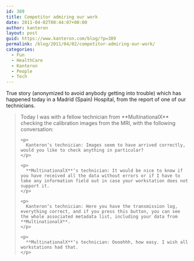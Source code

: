 ```yaml
---
id: 389
title: Competitor admiring our work
date: 2011-04-02T00:44:07+00:00
author: kanteron
layout: post
guid: https://www.kanteron.com/blog/?p=389
permalink: /blog/2011/04/02/competitor-admiring-our-work/
categories:
  - Fun
  - HealthCare
  - Kanteron
  - People
  - Tech
---
```

<div>
  <p>
    True story (anonymized to avoid anybody getting into trouble) which has happened today in a Madrid (Spain) Hospital, from the report of one of our technicians.
  </p>
  
  <blockquote>
    <p>
      Today I was with a fellow technician from **MultinationalX** checking the calibration images from the MRI, with the following conversation:
    </p>
    
    <p>
      Kanteron‘s technician: Images seem to have arrived correctly, would you like to check anything in particular?
    </p>
    
    <p>
      **MultinationalX**‘s technician: It would be nice to know if you have received all the data without errors or if I have to take any information field out in case your workstation does not support it.
    </p>
    
    <p>
      Kanteron‘s technician: Here you have the transmission log, everything correct, and if you press this button, you can see the whole associated metadata list, including your data from **MultinationalX**.
    </p>
    
    <p>
      **MultinationalX**‘s technician: Oooohhh, how easy. I wish all workstations had that.
    </p>
  </blockquote>
</div>